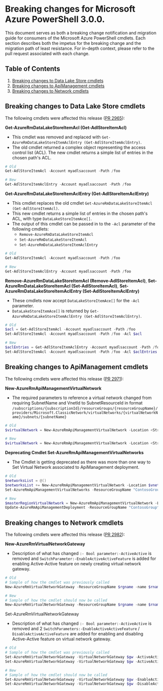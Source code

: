# Breaking changes for Microsoft Azure PowerShell 3.0.0.

This document serves as both a breaking change notification and migration guide for consumers of the Microsoft Azure PowerShell cmdlets.  Each section describes both the impetus for the breaking change and the migration path of least resistance.  For in-depth context, please refer to the pull request associated with each change.

## Table of Contents
1. [Breaking changes to Data Lake Store cmdlets](#breaking-changes-to-data-lake-store-cmdlets)
2. [Breaking changes to ApiManagement cmdlets](#breaking-changes-to-apimanagement-cmdlets)
3. [Breaking changes to Network cmdlets](#breaking-changes-to-network-cmdlets)

## Breaking changes to Data Lake Store cmdlets

The following cmdlets were affected this release ([PR 2965](https://github.com/Azure/azure-powershell/pull/2965)):

**Get-AzureRmDataLakeStoreItemAcl (Get-AdlStoreItemAcl)**
- This cmdlet was removed and replaced with ``Get-AzureRmDataLakeStoreItemAclEntry (Get-AdlStoreItemAclEntry)``.
- The old cmdlet returned a complex object representing the access control list (ACL). The new cmdlet returns a simple list of entries in the chosen path's ACL.

```powershell
# Old
Get-AdlStoreItemAcl -Account myadlsaccount -Path /foo

# New
Get-AdlStoreItemAclEntry -Account myadlsaccount -Path /foo
```

**Get-AzureRmDataLakeStoreItemAclEntry (Get-AdlStoreItemAclEntry)**
- This cmdlet replaces the old cmdlet ``Get-AzureRmDataLakeStoreItemAcl (Get-AdlStoreItemAcl)``.
- This new cmdlet returns a simple list of entries in the chosen path's ACL, with type ``DataLakeStoreItemAce[]``.
- The output of this cmdlet can be passed in to the ``-Acl`` parameter of the following cmdlets:
   - ``Remove-AzureRmDataLakeStoreItemAcl``
   - ``Set-AzureRmDataLakeStoreItemAcl``
   - ``Set-AzureRmDataLakeStoreItemAclEntry``

```powershell
# Old
Get-AdlStoreItemAcl -Account myadlsaccount -Path /foo

# New
Get-AdlStoreItemAclEntry -Account myadlsaccount -Path /foo
```

**Remove-AzureRmDataLakeStoreItemAcl (Remove-AdlStoreItemAcl)**, **Set-AzureRmDataLakeStoreItemAcl (Set-AdlStoreItemAcl)**, **Set-AzureRmDataLakeStoreItemAclEntry (Set-AdlStoreItemAclEntry)**
- These cmdlets now accept ``DataLakeStoreItemAce[]`` for the ``-Acl`` parameter.
- ``DataLakeStoreItemAce[]`` is returned by ``Get-AzureRmDataLakeStoreItemAclEntry (Get-AdlStoreItemAclEntry)``.

```powershell
# Old
$acl = Get-AdlStoreItemAcl -Account myadlsaccount -Path /foo
Set-AdlStoreItemAcl -Account myadlsaccount -Path /foo -Acl $acl

# New
$aclEntries = Get-AdlStoreItemAclEntry -Account myadlsaccount -Path /foo
Set-AdlStoreItemAcl -Account myadlsaccount -Path /foo -Acl $aclEntries
```

## Breaking changes to ApiManagement cmdlets

The following cmdlets were affected this release ([PR 2971](https://github.com/Azure/azure-powershell/pull/2971)):

**New-AzureRmApiManagementVirtualNetwork**
- The required parameters to reference a virtual network changed from requiring SubnetName and VnetId to SubnetResourceId in format 
``/subscriptions/{subscriptionId}/resourceGroups/{resourceGroupName}/providers/Microsoft.ClassicNetwork/virtualNetworks/{virtualNetworkName}/subnets/{subnetName}``

```powershell
# Old
$virtualNetwork = New-AzureRmApiManagementVirtualNetwork -Location <String> -SubnetName <String> -VnetId <Guid>

# New
$virtualNetwork = New-AzureRmApiManagementVirtualNetwork -Location <String> -SubnetResourceId <String>

```

**Deprecating Cmdlet Set-AzureRmApiManagementVirtualNetworks**
- The Cmdlet is getting deprecated as there was more than one way to Set Virtual Network associated to ApiManagement deployment.

```powershell
# Old
$networksList = @()
$networksList += New-AzureRmApiManagementVirtualNetwork -Location $vnetLocation -VnetId $vnetId -SubnetName $subnetName
Set-AzureRmApiManagementVirtualNetworks -ResourceGroupName "ContosoGroup" -Name "ContosoApi" -VirtualNetworks $networksList

# New
$masterRegionVirtualNetwork = New-AzureRmApiManagementVirtualNetwork -Location <String> -SubnetResourceId <String>
Update-AzureRmApiManagementDeployment -ResourceGroupName "ContosoGroup" -Name "ContosoApi" -VirtualNetwork $masterRegionVirtualNetwork
```

## Breaking changes to Network cmdlets

The following cmdlets were affected this release ([PR 2982](https://github.com/Azure/azure-powershell/pull/2982)):

**New-AzureRmVirtualNetworkGateway**
- Description of what has changed ``:- Bool parameter:-ActiveActive`` is removed and ``SwitchParameter:-EnableActiveActiveFeature`` is added for enabling Active-Active feature on newly creating virtual network gateway.

```powershell
# Old 
# Sample of how the cmdlet was previously called
New-AzureRmVirtualNetworkGateway -ResourceGroupName $rgname -name $rname -Location $location -IpConfigurations $vnetIpConfig1,$vnetIpConfig2 -GatewayType Vpn -VpnType RouteBased -EnableBgp $false -GatewaySku HighPerformance -ActiveActive $true

# New
# Sample of how the cmdlet should now be called
New-AzureRmVirtualNetworkGateway -ResourceGroupName $rgname -name $rname -Location $location -IpConfigurations $vnetIpConfig1,$vnetIpConfig2 -GatewayType Vpn -VpnType RouteBased -EnableBgp $false -GatewaySku HighPerformance -EnableActiveActiveFeature
```

Set-AzureRmVirtualNetworkGateway
- Description of what has changed ``:- Bool parameter:-ActiveActive`` is removed and 2 ``SwitchParameters:-EnableActiveActiveFeature`` / ``DisableActiveActiveFeature`` are added for enabling and disabling Active-Active feature on virtual network gateway.

```powershell
# Old
# Sample of how the cmdlet was previously called
Set-AzureRmVirtualNetworkGateway -VirtualNetworkGateway $gw -ActiveActive $true
Set-AzureRmVirtualNetworkGateway -VirtualNetworkGateway $gw -ActiveActive $false  

# New
# Sample of how the cmdlet should now be called
Set-AzureRmVirtualNetworkGateway -VirtualNetworkGateway $gw -EnableActiveActiveFeature
Set-AzureRmVirtualNetworkGateway -VirtualNetworkGateway $gw -DisableActiveActiveFeature
```